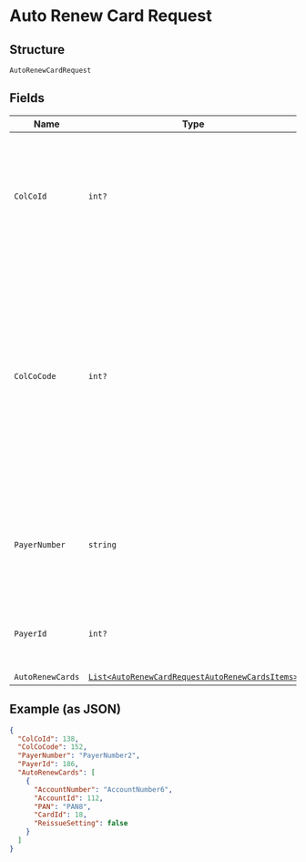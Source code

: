 
# Auto Renew Card Request

## Structure

`AutoRenewCardRequest`

## Fields

| Name | Type | Tags | Description |
|  --- | --- | --- | --- |
| `ColCoId` | `int?` | Optional | Collecting Company Id of the selected payer.<br>Optional if ColCoCode is passed else Mandatory.<br>Example:<br>1-Philippines<br>5-UK |
| `ColCoCode` | `int?` | Optional | Collecting Company Code (Shell Code) of the selected payer.<br>Mandatory for serviced OUs such as Romania, Latvia, Lithuania, Estonia, Ukraine etc. It is optional for other countries if ColCoID is provided.<br>Example:<br>86-Philippines<br>5-UK |
| `PayerNumber` | `string` | Optional | Payer Number (Ex: GB000000123) of the selected payer.<br>Optional if PayerId is passed else Mandatory |
| `PayerId` | `int?` | Optional | Payer Id  of the selected payer.<br>Optional if PayerNumber is passed else Mandatory |
| `AutoRenewCards` | [`List<AutoRenewCardRequestAutoRenewCardsItems>`](../../doc/models/auto-renew-card-request-auto-renew-cards-items.md) | Optional | - |

## Example (as JSON)

```json
{
  "ColCoId": 138,
  "ColCoCode": 152,
  "PayerNumber": "PayerNumber2",
  "PayerId": 186,
  "AutoRenewCards": [
    {
      "AccountNumber": "AccountNumber6",
      "AccountId": 112,
      "PAN": "PAN8",
      "CardId": 18,
      "ReissueSetting": false
    }
  ]
}
```

